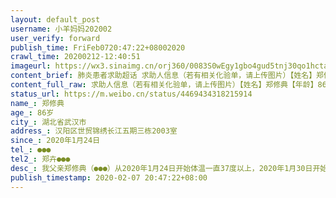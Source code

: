 ```yaml
---
layout: default_post
username: 小羊妈妈202002
user_verify: forward
publish_time: FriFeb0720:47:22+08002020
crawl_time: 20200212-12:40:51
imageurl: https://wx3.sinaimg.cn/orj360/0083S0wEgy1gbo4gud5tnj30qo1hctal.jpg,https://wx1.sinaimg.cn/orj360/0083S0wEgy1gbo4gtr7d0j30qo1hc0vs.jpg,https://wx1.sinaimg.cn/orj360/0083S0wEgy1gbo4guqtikj31400u0jt8.jpg
content_brief: 肺炎患者求助超话 求助人信息（若有相关化验单，请上传图片）【姓名】郑修典【年龄】86岁【所在城市】湖北省武汉市【所在小区、社区】汉阳区世贸锦绣长江五期三栋2003室【患病时间】2020年1月24日【联系方式】●●●【其他紧急联系人】郑卉●●●【病情描述】 我父亲郑修典（42 ...全文
content_full_raw: 求助人信息（若有相关化验单，请上传图片）【姓名】郑修典【年龄】86岁【所在城市】湖北省武汉市【所在小区、社区】汉阳区世贸锦绣长江五期三栋2003室【患病时间】2020年1月24日【联系方式】●●●【其他紧急联系人】郑卉●●●【病情描述】我父亲郑修典（●●●）从2020年1月24日开始体温一直37度以上，2020年1月30日开始，超过38度，2月2日在市四医院通过CT、血液检测为双肺感染，初步确定病毒性肺炎。目前在汉阳区世贸锦绣长江五期三栋2003室家中单独隔离。2月3日在家上吐下泄。2月4日到武汉市五医院看病，医生开了药让他回家。2月6日已做核酸检测，结果还未收到。2月7日呼吸困难。近段时间，本人一家三口与老人有接触，现己在金色雅园家中自我隔离。老人86岁了，一人在家隔离，没人照顾，希望马上安排他住院治疗。谢谢🙏。
status_url: https://m.weibo.cn/status/4469434318215914
name_: 郑修典
age_: 86岁
city_: 湖北省武汉市
address_: 汉阳区世贸锦绣长江五期三栋2003室
since_: 2020年1月24日
tel_: ●●●
tel2_: 郑卉●●●
desc_: 我父亲郑修典（●●●）从2020年1月24日开始体温一直37度以上，2020年1月30日开始，超过38度，2月2日在市四医院通过CT、血液检测为双肺感染，初步确定病毒性肺炎。目前在汉阳区世贸锦绣长江五期三栋2003室家中单独隔离。2月3日在家上吐下泄。2月4日到武汉市五医院看病，医生开了药让他回家。2月6日已做核酸检测，结果还未收到。2月7日呼吸困难。近段时间，本人一家三口与老人有接触，现己在金色雅园家中自我隔离。老人86岁了，一人在家隔离，没人照顾，希望马上安排他住院治疗。谢谢🙏。
publish_timestamp: 2020-02-07 20:47:22+08:00
---
```

